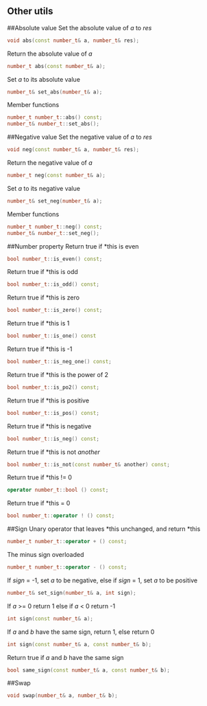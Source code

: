 Other utils
-------------

##Absolute value
Set the absolute value of _a_ to _res_
```C++
void abs(const number_t& a, number_t& res);
```

Return the absolute value of _a_ 
```C++
number_t abs(const number_t& a);
```

Set _a_ to its absolute value
```C++
number_t& set_abs(number_t& a);
```

Member functions
```C++
number_t number_t::abs() const;
number_t& number_t::set_abs();
```

##Negative value
Set the negative value of _a_ to _res_
```C++
void neg(const number_t& a, number_t& res);
```

Return the negative value of _a_ 
```C++
number_t neg(const number_t& a);
```

Set _a_ to its negative value
```C++
number_t& set_neg(number_t& a);
```

Member functions
```C++
number_t number_t::neg() const;
number_t& number_t::set_neg();
```

##Number property
Return true if *this is even
```C++
bool number_t::is_even() const;
```

Return true if *this is odd
```C++
bool number_t::is_odd() const;
```

Return true if *this is zero
```C++
bool number_t::is_zero() const;
```

Return true if *this is 1
```C++
bool number_t::is_one() const
```

Return true if *this is -1
```C++
bool number_t::is_neg_one() const;
```

Return true if *this is the power of 2
```C++
bool number_t::is_po2() const;
```

Return true if *this is positive
```C++
bool number_t::is_pos() const;
```

Return true if *this is negative
```C++
bool number_t::is_neg() const;
```

Return true if *this is not _another_
```C++
bool number_t::is_not(const number_t& another) const;
```

Return true if *this != 0
```C++
operator number_t::bool () const;
```

Return true if *this = 0
```C++
bool number_t::operator ! () const;
```

##Sign
Unary operator that leaves *this unchanged, and return *this
```C++
number_t number_t::operator + () const;
```

The minus sign overloaded
```C++
number_t number_t::operator - () const;
```

If _sign_ = -1, set _a_ to be negative, else if _sign_ = 1, set _a_ to be positive
```C++
number_t& set_sign(number_t& a, int sign);
```

If _a_ >= 0 return 1 else if _a_ < 0 return -1
```C++
int sign(const number_t& a);
```

If _a_ and _b_ have the same sign, return 1, else return 0
```C++
int sign(const number_t& a, const number_t& b);
```

Return true if _a_ and _b_ have the same sign
```C++
bool same_sign(const number_t& a, const number_t& b);
```

##Swap
```C++
void swap(number_t& a, number_t& b);
```
